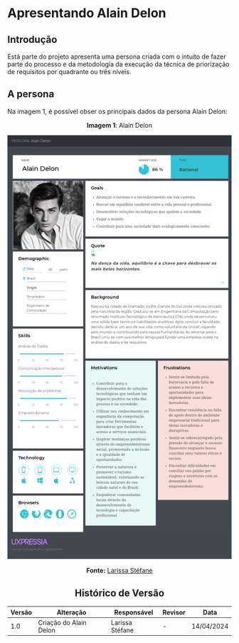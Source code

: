 # Apresentando Alain Delon

## Introdução

Está parte do projeto apresenta uma persona criada com o intuito de fazer parte do processo e da metodologia da execução da técnica de priorização de requisitos por quadrante ou três níveis.

## A persona

Na imagem 1, é possível obser os principais dados da persona Alain Delon:

<center>


 **Imagem 1**: Alain Delon

<img src="https://raw.githubusercontent.com/Requisitos-de-Software/2024.1-CarteiradeTrabalhoDigital/main/Midia/ImagensStorytelling/Alain%20Delon.png">

**Fonte:** [Larissa Stéfane](https://github.com/SkywalkerSupreme)

<center>

## Histórico de Versão

| Versão | Alteração | Responsável | Revisor | Data |
| - | - | - | - | - |
| 1.0 | Criação do Alain Delon | Larissa Stéfane | -  | 14/04/2024 |
